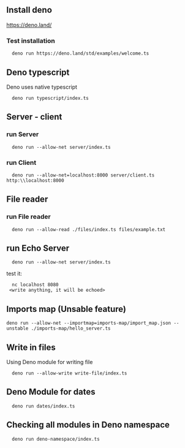 
## Install deno
  https://deno.land/

### Test installation
```
  deno run https://deno.land/std/examples/welcome.ts
```

## Deno typescript

Deno uses native typescript

```
  deno run typescript/index.ts
```

## Server - client

### run Server 
```
  deno run --allow-net server/index.ts
```

### run Client
```
  deno run --allow-net=localhost:8000 server/client.ts http:\\localhost:8000
```

## File reader

### run File reader

```
  deno run --allow-read ./files/index.ts files/example.txt
```

## run Echo Server  
```
  deno run --allow-net server/index.ts
```

test it:

```
  nc localhost 8080
 <write anything, it will be echoed>
```

## Imports map (Unsable feature)

```
deno run --allow-net --importmap=imports-map/import_map.json --unstable ./imports-map/hello_server.ts
```

## Write in files

Using Deno module for writing file

```
  deno run --allow-write write-file/index.ts
```

## Deno Module for dates

 ```
   deno run dates/index.ts
 ```
 
## Checking all modules in Deno namespace

```
  deno run deno-namespace/index.ts
```
